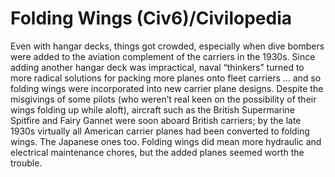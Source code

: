 # Folding Wings (Civ6)/Civilopedia

Even with hangar decks, things got crowded, especially when dive bombers were added to the aviation complement of the carriers in the 1930s. Since adding another hangar deck was impractical, naval “thinkers” turned to more radical solutions for packing more planes onto fleet carriers … and so folding wings were incorporated into new carrier plane designs. Despite the misgivings of some pilots (who weren’t real keen on the possibility of their wings folding up while aloft), aircraft such as the British Supermarine Spitfire and Fairy Gannet were soon aboard British carriers; by the late 1930s virtually all American carrier planes had been converted to folding wings. The Japanese ones too. Folding wings did mean more hydraulic and electrical maintenance chores, but the added planes seemed worth the trouble.